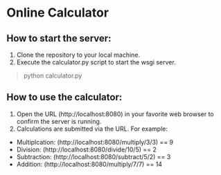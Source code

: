 # Online Calculator

## How to start the server:

1. Clone the repository to your local machine.
2. Execute the calculator.py script to start the wsgi server.

> python calculator.py

## How to use the calculator:

1. Open the URL (http://localhost:8080) in your favorite web browser to confirm the server is running.
2. Calculations are submitted via the URL.  For example:
  * Multiplcation:  (http://localhost:8080/multiply/3/3) == 9
  * Division:  (http://localhost:8080/divide/10/5) == 2
  * Subtraction:  (http://localhost:8080/subtract/5/2) == 3
  * Addition:  (http://localhost:8080/multiply/7/7) == 14
